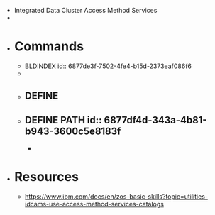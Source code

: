 - Integrated Data Cluster Access Method Services
-
- # Commands
	- BLDINDEX
	  id:: 6877de3f-7502-4fe4-b15d-2373eaf086f6
	-
	- DEFINE
		-
	- DEFINE PATH
	  id:: 6877df4d-343a-4b81-b943-3600c5e8183f
		-
		-
- # Resources
	- https://www.ibm.com/docs/en/zos-basic-skills?topic=utilities-idcams-use-access-method-services-catalogs